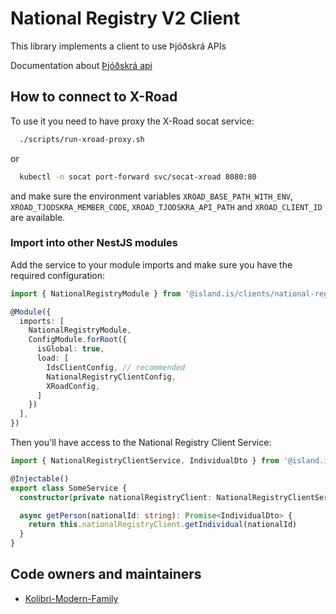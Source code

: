 <!-- gitbook-navigation: "V2" -->

# National Registry V2 Client

This library implements a client to use Þjóðskrá APIs

Documentation about [Þjóðskrá api](https://api-dev.skra.is)

## How to connect to X-Road

To use it you need to have proxy the X-Road socat service:

```bash
  ./scripts/run-xroad-proxy.sh
```

or

```bash
  kubectl -n socat port-forward svc/socat-xroad 8080:80
```

and make sure the environment variables `XROAD_BASE_PATH_WITH_ENV`, `XROAD_TJODSKRA_MEMBER_CODE`, `XROAD_TJODSKRA_API_PATH` and `XROAD_CLIENT_ID` are available.

### Import into other NestJS modules

Add the service to your module imports and make sure you have the required configuration:

```typescript
import { NationalRegistryModule } from '@island.is/clients/national-registry-v2'

@Module({
  imports: [
    NationalRegistryModule,
    ConfigModule.forRoot({
      isGlobal: true,
      load: [
        IdsClientConfig, // recommended
        NationalRegistryClientConfig,
        XRoadConfig,
      ]
    })
  ],
})
```

Then you'll have access to the National Registry Client Service:

```typescript
import { NationalRegistryClientService, IndividualDto } from '@island.is/clients/tjodskra'

@Injectable()
export class SomeService {
  constructor(private nationalRegistryClient: NationalRegistryClientService) {}

  async getPerson(nationalId: string): Promise<IndividualDto> {
    return this.nationalRegistryClient.getIndividual(nationalId)
  }
}
```

## Code owners and maintainers

- [Kolibri-Modern-Family](https://github.com/orgs/island-is/teams/kolibri-modern-family/members)

